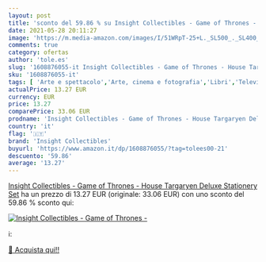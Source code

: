 ```yaml
---
layout: post
title: 'sconto del 59.86 % su Insight Collectibles - Game of Thrones -  '
date: 2021-05-28 20:11:27
image: 'https://m.media-amazon.com/images/I/51WRpT-25+L._SL500_._SL400_.jpg'
comments: true
category: ofertas
author: 'tole.es'
slug: '1608876055-it Insight Collectibles - Game of Thrones - House Targaryen...'
sku: '1608876055-it'
tags: [ 'Arte e spettacolo','Arte, cinema e fotografia','Libri','Televisione','insight collectibles', ]
actualPrice: 13.27 EUR
currency: EUR
price: 13.27
comparePrice: 33.06 EUR
prodname: 'Insight Collectibles - Game of Thrones - House Targaryen Deluxe Stationery Set'
country: 'it'
flag: '🇮🇹'
brand: 'Insight Collectibles'
buyurl: 'https://www.amazon.it/dp/1608876055/?tag=tolees00-21'
descuento: '59.86'
average: '13.27'
---
```


[Insight Collectibles - Game of Thrones - House Targaryen Deluxe Stationery Set](https://www.amazon.it/dp/1608876055/?tag=tolees00-21) ha un prezzo di 13.27 EUR (originale: 33.06 EUR) con uno sconto del 59.86 % sconto qui:

[![Insight Collectibles - Game of Thrones -](https://m.media-amazon.com/images/I/51WRpT-25+L._SL500_._SL400_.jpg)](https://www.amazon.it/dp/1608876055/?tag=tolees00-21)

ℹ️:


[🛒 Acquista qui!!](https://www.amazon.it/dp/1608876055/?tag=tolees00-21)
